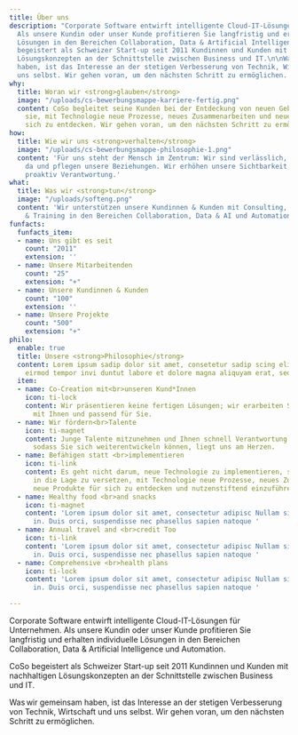```yaml
---
title: Über uns
description: "Corporate Software entwirft intelligente Cloud-IT-Lösungen für Unternehmen.
  Als unsere Kundin oder unser Kunde profitieren Sie langfristig und erhalten individuelle
  Lösungen in den Bereichen Collaboration, Data & Artificial Intelligence und Automation.\n\nCoSo
  begeistert als Schweizer Start-up seit 2011 Kundinnen und Kunden mit nachhaltigen
  Lösungskonzepten an der Schnittstelle zwischen Business und IT.\n\nWas wir gemeinsam
  haben, ist das Interesse an der stetigen Verbesserung von Technik, Wirtschaft und
  uns selbst. Wir gehen voran, um den nächsten Schritt zu ermöglichen.   "
why:
  title: Woran wir <strong>glauben</strong>
  image: "/uploads/cs-bewerbungsmappe-karriere-fertig.png"
  content: CoSo begleitet seine Kunden bei der Entdeckung von neuen Gebieten und befähigt
    sie, mit Technologie neue Prozesse, neues Zusammenarbeiten und neue Produkte für
    sich zu entdecken. Wir gehen voran, um den nächsten Schritt zu ermöglichen.
how:
  title: Wie wir uns <strong>verhalten</strong>
  image: "/uploads/cs-bewerbungsmappe-philosophie-1.png"
  content: 'Für uns steht der Mensch im Zentrum: Wir sind verlässlich, für andere
    da und pflegen unsere Beziehungen. Wir erhöhen unsere Sichtbarkeit und übernehmen
    proaktiv Verantwortung.'
what:
  title: Was wir <strong>tun</strong>
  image: "/uploads/softeng.png"
  content: 'Wir unterstützen unsere Kundinnen & Kunden mit Consulting, Customizing
    & Training in den Bereichen Collaboration, Data & AI und Automation. '
funfacts:
  funfacts_item:
  - name: Uns gibt es seit
    count: "2011"
    extension: ''
  - name: Unsere Mitarbeitenden
    count: "25"
    extension: "+"
  - name: Unsere Kundinnen & Kunden
    count: "100"
    extension: ''
  - name: Unsere Projekte
    count: "500"
    extension: "+"
philo:
  enable: true
  title: Unsere <strong>Philosophie</strong>
  content: Lorem ipsum sadip dolor sit amet, consetetur sadip scing elitr, diam nonumy
    eirmod tempor invi duntut labore et dolore magna aliquyam erat, sed diam
  item:
  - name: Co-Creation mit<br>unseren Kund*Innen
    icon: ti-lock
    content: Wir präsentieren keine fertigen Lösungen; wir erarbeiten Sie gemeinsam
      mit Ihnen und passend für Sie.
  - name: Wir fördern<br>Talente
    icon: ti-magnet
    content: Junge Talente mitzunehmen und Ihnen schnell Verantwortung zu übertragen,
      sodass Sie sich weiterentwickeln können, liegt uns am Herzen.
  - name: Befähigen statt <br>implementieren
    icon: ti-link
    content: Es geht nicht darum, neue Technologie zu implementieren, sondern Sie
      in die Lage zu versetzen, mit Technologie neue Prozesse, neues Zusammenarbeiten,
      neue Produkte für sich zu entdecken und nutzenstiftend einzuführen.
  - name: Healthy food <br>and snacks
    icon: ti-magnet
    content: 'Lorem ipsum dolor sit amet, consectetur adipisc Nullam sit vel egestas
      in. Duis orci, suspendisse nec phasellus sapien natoque '
  - name: Annual travel and <br>credit Too
    icon: ti-link
    content: 'Lorem ipsum dolor sit amet, consectetur adipisc Nullam sit vel egestas
      in. Duis orci, suspendisse nec phasellus sapien natoque '
  - name: Comprehensive <br>health plans
    icon: ti-lock
    content: 'Lorem ipsum dolor sit amet, consectetur adipisc Nullam sit vel egestas
      in. Duis orci, suspendisse nec phasellus sapien natoque '

---
```

Corporate Software entwirft intelligente Cloud-IT-Lösungen für Unternehmen. Als unsere Kundin oder unser Kunde profitieren Sie langfristig und erhalten individuelle Lösungen in den Bereichen Collaboration, Data & Artificial Intelligence und Automation.

CoSo begeistert als Schweizer Start-up seit 2011 Kundinnen und Kunden mit nachhaltigen Lösungskonzepten an der Schnittstelle zwischen Business und IT.

Was wir gemeinsam haben, ist das Interesse an der stetigen Verbesserung von Technik, Wirtschaft und uns selbst. Wir gehen voran, um den nächsten Schritt zu ermöglichen.